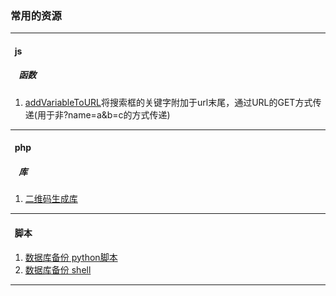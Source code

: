 ### 常用的资源

---

#### &nbsp;&nbsp;js

##### &nbsp;&nbsp;&nbsp;&nbsp;函数
1. [addVariableToURL](https://github.com/angusty/common/blob/master/js/urlCommon.js#L25)将搜索框的关键字附加于url末尾，通过URL的GET方式传递(用于非?name=a&b=c的方式传递)

---

#### &nbsp;&nbsp;php
##### &nbsp;&nbsp;&nbsp;&nbsp;库
1. [二维码生成库](https://github.com/angusty/common/tree/master/php/phpqrcode)

---

#### &nbsp;&nbsp;脚本
1. [数据库备份 python脚本](https://github.com/angusty/common/blob/master/shell/mysql_backup.py)
2. [数据库备份 shell](https://github.com/angusty/common/blob/master/shell/mysql_backup.sh)

---
